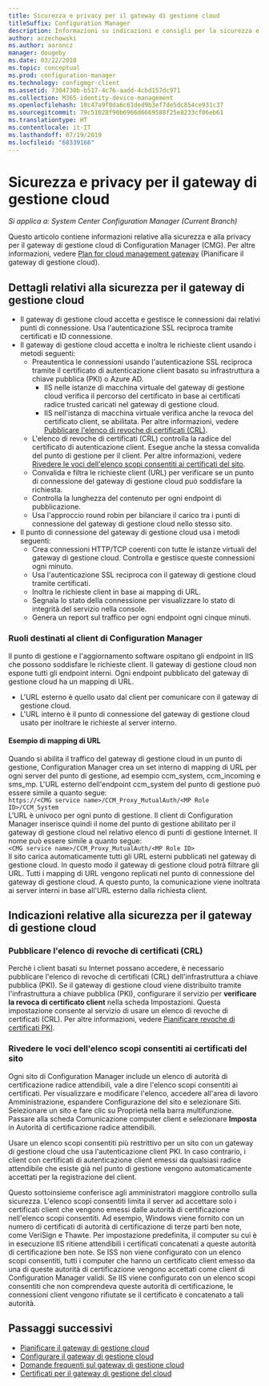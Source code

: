 ```yaml
---
title: Sicurezza e privacy per il gateway di gestione cloud
titleSuffix: Configuration Manager
description: Informazioni su indicazioni e consigli per la sicurezza e la privacy con il gateway di gestione cloud.
author: aczechowski
ms.author: aaroncz
manager: dougeby
ms.date: 03/22/2018
ms.topic: conceptual
ms.prod: configuration-manager
ms.technology: configmgr-client
ms.assetid: 7304730b-b517-4c76-aadd-4cbd157dc971
ms.collection: M365-identity-device-management
ms.openlocfilehash: 10c47a9f0da6c61ded9b3ef7de5dc854ce931c37
ms.sourcegitcommit: 79c51028f90b6966d6669588f25e8233cf06eb61
ms.translationtype: HT
ms.contentlocale: it-IT
ms.lasthandoff: 07/19/2019
ms.locfileid: "68339166"
---
```

# <a name="security-and-privacy-for-the-cloud-management-gateway"></a>Sicurezza e privacy per il gateway di gestione cloud

*Si applica a: System Center Configuration Manager (Current Branch)*

Questo articolo contiene informazioni relative alla sicurezza e alla privacy per il gateway di gestione cloud di Configuration Manager (CMG). Per altre informazioni, vedere [Plan for cloud management gateway](/sccm/core/clients/manage/cmg/plan-cloud-management-gateway) (Pianificare il gateway di gestione cloud).

## <a name="cmg-security-details"></a>Dettagli relativi alla sicurezza per il gateway di gestione cloud
- Il gateway di gestione cloud accetta e gestisce le connessioni dai relativi punti di connessione. Usa l'autenticazione SSL reciproca tramite certificati e ID connessione.
- Il gateway di gestione cloud accetta e inoltra le richieste client usando i metodi seguenti:
    - Preautentica le connessioni usando l'autenticazione SSL reciproca tramite il certificato di autenticazione client basato su infrastruttura a chiave pubblica (PKI) o Azure AD. 
      - IIS nelle istanze di macchina virtuale del gateway di gestione cloud verifica il percorso del certificato in base ai certificati radice trusted caricati nel gateway di gestione cloud.
      - IIS nell'istanza di macchina virtuale verifica anche la revoca del certificato client, se abilitata. Per altre informazioni, vedere [Pubblicare l'elenco di revoche di certificati (CRL)](#bkmk_crl).
    - L'elenco di revoche di certificati (CRL) controlla la radice del certificato di autenticazione client. Esegue anche la stessa convalida del punto di gestione per il client. Per altre informazioni, vedere [Rivedere le voci dell'elenco scopi consentiti ai certificati del sito](#bkmk_ctl).
    - Convalida e filtra le richieste client (URL) per verificare se un punto di connessione del gateway di gestione cloud può soddisfare la richiesta.  
    - Controlla la lunghezza del contenuto per ogni endpoint di pubblicazione.
    - Usa l'approccio round robin per bilanciare il carico tra i punti di connessione del gateway di gestione cloud nello stesso sito.
- Il punto di connessione del gateway di gestione cloud usa i metodi seguenti:
    - Crea connessioni HTTP/TCP coerenti con tutte le istanze virtuali del gateway di gestione cloud. Controlla e gestisce queste connessioni ogni minuto.
    - Usa l'autenticazione SSL reciproca con il gateway di gestione cloud tramite certificati.
    - Inoltra le richieste client in base ai mapping di URL.
    - Segnala lo stato della connessione per visualizzare lo stato di integrità del servizio nella console.
    - Genera un report sul traffico per ogni endpoint ogni cinque minuti.

### <a name="configuration-manager-client-facing-roles"></a>Ruoli destinati al client di Configuration Manager
Il punto di gestione e l'aggiornamento software ospitano gli endpoint in IIS che possono soddisfare le richieste client. Il gateway di gestione cloud non espone tutti gli endpoint interni. Ogni endpoint pubblicato del gateway di gestione cloud ha un mapping di URL.
- L'URL esterno è quello usato dal client per comunicare con il gateway di gestione cloud.
- L'URL interno è il punto di connessione del gateway di gestione cloud usato per inoltrare le richieste al server interno.

#### <a name="url-mapping-example"></a>Esempio di mapping di URL
Quando si abilita il traffico del gateway di gestione cloud in un punto di gestione, Configuration Manager crea un set interno di mapping di URL per ogni server del punto di gestione, ad esempio ccm_system, ccm_incoming e sms_mp. L'URL esterno dell'endpoint ccm_system del punto di gestione può essere simile a quanto segue:  
`https://<CMG service name>/CCM_Proxy_MutualAuth/<MP Role ID>/CCM_System`  
L'URL è univoco per ogni punto di gestione. Il client di Configuration Manager inserisce quindi il nome del punto di gestione abilitato per il gateway di gestione cloud nel relativo elenco di punti di gestione Internet. Il nome può essere simile a quanto segue:  
`<CMG service name>/CCM_Proxy_MutualAuth/<MP Role ID>`  
Il sito carica automaticamente tutti gli URL esterni pubblicati nel gateway di gestione cloud. In questo modo il gateway di gestione cloud potrà filtrare gli URL. Tutti i mapping di URL vengono replicati nel punto di connessione del gateway di gestione cloud. A questo punto, la comunicazione viene inoltrata ai server interni in base all'URL esterno dalla richiesta client.



## <a name="security-guidance-for-cmg"></a>Indicazioni relative alla sicurezza per il gateway di gestione cloud


<a name="bkmk_crl"></a>

### <a name="publish-the-certificate-revocation-list"></a>Pubblicare l'elenco di revoche di certificati (CRL)

Perché i client basati su Internet possano accedere, è necessario pubblicare l'elenco di revoche di certificati (CRL) dell'infrastruttura a chiave pubblica (PKI). Se il gateway di gestione cloud viene distribuito tramite l'infrastruttura a chiave pubblica (PKI), configurare il servizio per **verificare la revoca di certificato client** nella scheda Impostazioni. Questa impostazione consente al servizio di usare un elenco di revoche di certificati (CRL). Per altre informazioni, vedere [Pianificare revoche di certificati PKI](/sccm/core/plan-design/security/plan-for-security#BKMK_PlanningForCRLs).



<a name="bkmk_ctl"></a>

### <a name="review-entries-in-the-sites-certificate-trust-list"></a>Rivedere le voci dell'elenco scopi consentiti ai certificati del sito
<!--503739-->
Ogni sito di Configuration Manager include un elenco di autorità di certificazione radice attendibili, vale a dire l'elenco scopi consentiti ai certificati. Per visualizzare e modificare l'elenco, accedere all'area di lavoro Amministrazione, espandere Configurazione del sito e selezionare Siti. Selezionare un sito e fare clic su Proprietà nella barra multifunzione. Passare alla scheda Comunicazione computer client e selezionare **Imposta** in Autorità di certificazione radice attendibili.
 
Usare un elenco scopi consentiti più restrittivo per un sito con un gateway di gestione cloud che usa l'autenticazione client PKI. In caso contrario, i client con certificati di autenticazione client emessi da qualsiasi radice attendibile che esiste già nel punto di gestione vengono automaticamente accettati per la registrazione del client.

Questo sottoinsieme conferisce agli amministratori maggiore controllo sulla sicurezza. L'elenco scopi consentiti limita il server ad accettare solo i certificati client che vengono emessi dalle autorità di certificazione nell'elenco scopi consentiti. Ad esempio, Windows viene fornito con un numero di certificati di autorità di certificazione di terze parti ben note, come VeriSign e Thawte. Per impostazione predefinita, il computer su cui è in esecuzione IIS ritiene attendibili i certificati concatenati a queste autorità di certificazione ben note. Se ISS non viene configurato con un elenco scopi consentiti, tutti i computer che hanno un certificato client emesso da una di queste autorità di certificazione vengono accettati come client di Configuration Manager validi. Se IIS viene configurato con un elenco scopi consentiti che non comprendeva queste autorità di certificazione, le connessioni client vengono rifiutate se il certificato è concatenato a tali autorità. 


<!--486209-->


<!-- ## Privacy information for CMG -->


## <a name="next-steps"></a>Passaggi successivi

- [Pianificare il gateway di gestione cloud](/sccm/core/clients/manage/cmg/plan-cloud-management-gateway)
- [Configurare il gateway di gestione cloud](/sccm/core/clients/manage/cmg/setup-cloud-management-gateway)
- [Domande frequenti sul gateway di gestione cloud](/sccm/core/clients/manage/cmg/cloud-management-gateway-faq)
- [Certificati per il gateway di gestione del cloud](/sccm/core/clients/manage/cmg/certificates-for-cloud-management-gateway)
